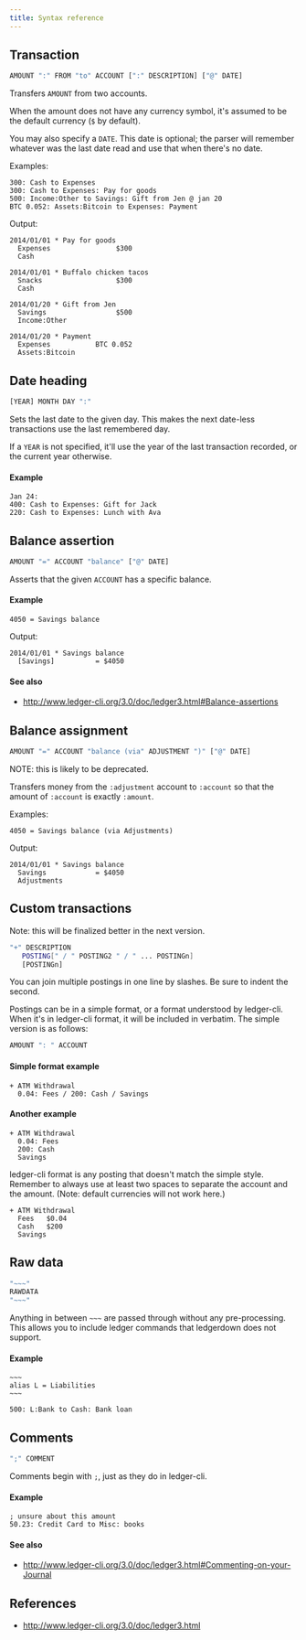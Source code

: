 ```yaml
---
title: Syntax reference
---
```


## Transaction

```sh
AMOUNT ":" FROM "to" ACCOUNT [":" DESCRIPTION] ["@" DATE]
```

Transfers `AMOUNT` from two accounts.

When the amount does not have any currency symbol, it's assumed to be the 
default currency (`$` by default).

You may also specify a `DATE`. This date is optional; the parser will remember 
whatever was the last date read and use that when there's no date.

Examples:

    300: Cash to Expenses
    300: Cash to Expenses: Pay for goods
    500: Income:Other to Savings: Gift from Jen @ jan 20
    BTC 0.052: Assets:Bitcoin to Expenses: Payment

Output:

    2014/01/01 * Pay for goods
      Expenses                $300
      Cash

    2014/01/01 * Buffalo chicken tacos
      Snacks                  $300
      Cash

    2014/01/20 * Gift from Jen
      Savings                 $500
      Income:Other

    2014/01/20 * Payment
      Expenses           BTC 0.052
      Assets:Bitcoin

## Date heading

``` sh
[YEAR] MONTH DAY ":"
```

Sets the last date to the given day. This makes the next date-less transactions
use the last remembered day.

If a `YEAR` is not specified, it'll use the year of the last transaction 
recorded, or the current year otherwise.

#### Example

    Jan 24:
    400: Cash to Expenses: Gift for Jack
    220: Cash to Expenses: Lunch with Ava

## Balance assertion

```sh
AMOUNT "=" ACCOUNT "balance" ["@" DATE]
```

Asserts that the given `ACCOUNT` has a specific balance.

#### Example

    4050 = Savings balance

Output:

    2014/01/01 * Savings balance
      [Savings]          = $4050

#### See also

* http://www.ledger-cli.org/3.0/doc/ledger3.html#Balance-assertions

## Balance assignment

```sh
AMOUNT "=" ACCOUNT "balance (via" ADJUSTMENT ")" ["@" DATE]
```

NOTE: this is likely to be deprecated.

Transfers money from the `:adjustment` account to `:account` so that the amount 
of `:account` is exactly `:amount`.

Examples:

    4050 = Savings balance (via Adjustments)

Output:

    2014/01/01 * Savings balance
      Savings            = $4050
      Adjustments

## Custom transactions

Note: this will be finalized better in the next version.

```sh
"+" DESCRIPTION
   POSTING[" / " POSTING2 " / " ... POSTINGn]
   [POSTINGn]
 ```

You can join multiple postings in one line by slashes. Be sure to indent the 
second.

Postings can be in a simple format, or a format understood by ledger-cli. When 
it's in ledger-cli format, it will be included in verbatim. The simple version 
is as follows:

```sh
AMOUNT ": " ACCOUNT
```

#### Simple format example

    + ATM Withdrawal
      0.04: Fees / 200: Cash / Savings

#### Another example

    + ATM Withdrawal
      0.04: Fees
      200: Cash
      Savings

ledger-cli format is any posting that doesn't match the simple style.  Remember 
to always use at least two spaces to separate the account and the amount. (Note: 
    default currencies will not work here.)

    + ATM Withdrawal
      Fees   $0.04
      Cash   $200
      Savings

Raw data
--------

``` sh
"~~~"
RAWDATA
"~~~"
```

Anything in between `~~~` are passed through without any pre-processing. This
allows you to include ledger commands that ledgerdown does not support.

#### Example

    ~~~
    alias L = Liabilities
    ~~~

    500: L:Bank to Cash: Bank loan

Comments
--------

``` sh
";" COMMENT
```

Comments begin with `;`, just as they do in ledger-cli.

#### Example

```
; unsure about this amount
50.23: Credit Card to Misc: books
```

#### See also

* http://www.ledger-cli.org/3.0/doc/ledger3.html#Commenting-on-your-Journal

References
----------

 * http://www.ledger-cli.org/3.0/doc/ledger3.html
